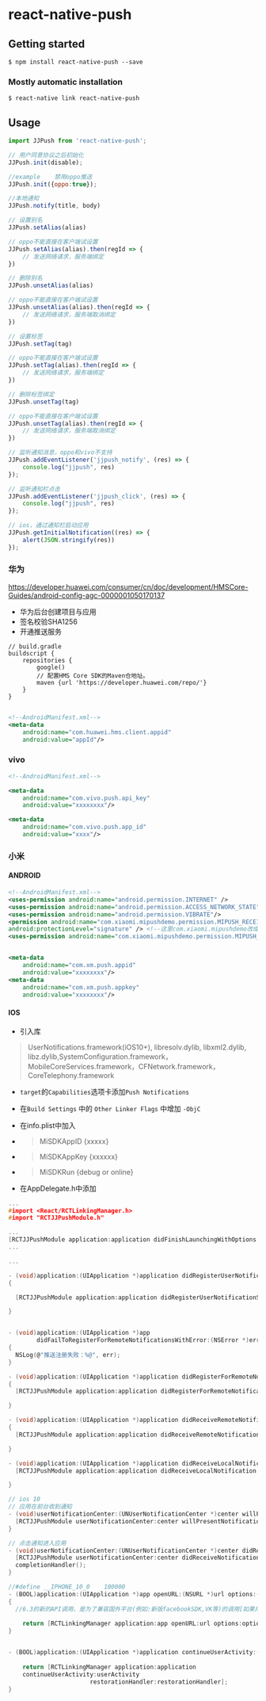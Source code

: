 # react-native-push

## Getting started

`$ npm install react-native-push --save`

### Mostly automatic installation

`$ react-native link react-native-push`

## Usage
```javascript
import JJPush from 'react-native-push';

// 用户同意协议之后初始化
JJPush.init(disable);

//example    禁用oppo推送
JJPush.init({oppo:true});

//本地通知
JJPush.notify(title, body)

// 设置别名
JJPush.setAlias(alias)

// oppo不能直接在客户端试设置
JJPush.setAlias(alias).then(regId => {
    // 发送网络请求，服务端绑定
})

// 删除别名
JJPush.unsetAlias(alias)

// oppo不能直接在客户端试设置
JJPush.unsetAlias(alias).then(regId => {
    // 发送网络请求，服务端取消绑定
})

// 设置标签
JJPush.setTag(tag)

// oppo不能直接在客户端试设置
JJPush.setTag(alias).then(regId => {
    // 发送网络请求，服务端绑定
})

// 删除标签绑定
JJPush.unsetTag(tag)

// oppo不能直接在客户端试设置
JJPush.unsetTag(alias).then(regId => {
    // 发送网络请求，服务端取消绑定
})

// 监听通知消息，oppo和vivo不支持
JJPush.addEventListener('jjpush_notify', (res) => {
    console.log("jjpush", res)
});

// 监听通知栏点击
JJPush.addEventListener('jjpush_click', (res) => {
    console.log("jjpush", res)
});

// ios，通过通知栏启动应用
JJPush.getInitialNotification((res) => {
    alert(JSON.stringify(res))
});
```


### 华为

https://developer.huawei.com/consumer/cn/doc/development/HMSCore-Guides/android-config-agc-0000001050170137
- 华为后台创建项目与应用
- 签名校验SHA1256
- 开通推送服务
```
// build.gradle
buildscript {
    repositories {
        google()
        // 配置HMS Core SDK的Maven仓地址。
        maven {url 'https://developer.huawei.com/repo/'}
    }
}
```
```xml

<!--AndroidManifest.xml-->
<meta-data
    android:name="com.huawei.hms.client.appid"
    android:value="appId"/>

```

### vivo
```xml
<!--AndroidManifest.xml-->

<meta-data
    android:name="com.vivo.push.api_key"
    android:value="xxxxxxxx"/>

<meta-data
    android:name="com.vivo.push.app_id"
    android:value="xxxx"/>
```

### 小米

#### ANDROID
```xml
<!--AndroidManifest.xml-->
<uses-permission android:name="android.permission.INTERNET" />
<uses-permission android:name="android.permission.ACCESS_NETWORK_STATE" />
<uses-permission android:name="android.permission.VIBRATE"/> 
<permission android:name="com.xiaomi.mipushdemo.permission.MIPUSH_RECEIVE"
android:protectionLevel="signature" /> <!--这里com.xiaomi.mipushdemo改成app的包名-->
<uses-permission android:name="com.xiaomi.mipushdemo.permission.MIPUSH_RECEIVE" /><!--这里com.xiaomi.mipushdemo改成app的包名-->


<meta-data
    android:name="com.xm.push.appid"
    android:value="xxxxxxxx"/>
<meta-data
    android:name="com.xm.push.appkey"
    android:value="xxxxxxxx"/>
```
#### IOS

- 引入库
> UserNotifications.framework(iOS10+), libresolv.dylib, libxml2.dylib, libz.dylib,SystemConfiguration.framework，MobileCoreServices.framework，CFNetwork.framework，CoreTelephony.framework
- `target`的`Capabilities`选项卡添加`Push Notifications`
- 在`Build Settings` 中的 `Other Linker Flags` 中增加 `-ObjC`
- 在info.plist中加入
- > MiSDKAppID {xxxxx}
- > MiSDKAppKey {xxxxxx}
- > MiSDKRun  {debug or online}

- 在AppDelegate.h中添加
```c
...
#import <React/RCTLinkingManager.h>
#import "RCTJJPushModule.h"

...
[RCTJJPushModule application:application didFinishLaunchingWithOptions:launchOptions];
...

...

- (void)application:(UIApplication *)application didRegisterUserNotificationSettings:(UIUserNotificationSettings *)notificationSettings
{

  [RCTJJPushModule application:application didRegisterUserNotificationSettings:notificationSettings];

}


- (void)application:(UIApplication *)app
        didFailToRegisterForRemoteNotificationsWithError:(NSError *)err
{
  NSLog(@"推送注册失败：%@", err);
}

- (void)application:(UIApplication *)application didRegisterForRemoteNotificationsWithDeviceToken:(NSData *)deviceToken
{
  [RCTJJPushModule application:application didRegisterForRemoteNotificationsWithDeviceToken:deviceToken];

}

- (void)application:(UIApplication *)application didReceiveRemoteNotification:(NSDictionary *)notification
{
  [RCTJJPushModule application:application didReceiveRemoteNotification:notification];

}

- (void)application:(UIApplication *)application didReceiveLocalNotification:(UILocalNotification *)notification {
  [RCTJJPushModule application:application didReceiveLocalNotification:notification];

}

// ios 10
// 应用在前台收到通知
- (void)userNotificationCenter:(UNUserNotificationCenter *)center willPresentNotification:(UNNotification *)notification withCompletionHandler:(void (^)(UNNotificationPresentationOptions))completionHandler {
  [RCTJJPushModule userNotificationCenter:center willPresentNotification:notification withCompletionHandler:completionHandler];
}

// 点击通知进入应用
- (void)userNotificationCenter:(UNUserNotificationCenter *)center didReceiveNotificationResponse:(UNNotificationResponse *)response withCompletionHandler:(void (^)(void))completionHandler {
  [RCTJJPushModule userNotificationCenter:center didReceiveNotificationResponse:response withCompletionHandler:completionHandler];
  completionHandler();
}

//#define __IPHONE_10_0    100000
- (BOOL)application:(UIApplication *)app openURL:(NSURL *)url options:(NSDictionary<UIApplicationOpenURLOptionsKey, id> *)options
{
  //6.3的新的API调用，是为了兼容国外平台(例如:新版facebookSDK,VK等)的调用[如果用6.2的api调用会没有回调],对国内平台没有影响。
  
    return [RCTLinkingManager application:app openURL:url options:options];
}


- (BOOL)application:(UIApplication *)application continueUserActivity:(NSUserActivity *)userActivity restorationHandler:(void(^)(NSArray<id<UIUserActivityRestoring>> * __nullable restorableObjects))restorationHandler {
  
    return [RCTLinkingManager application:application
    continueUserActivity:userActivity
                       restorationHandler:restorationHandler];
}

```
